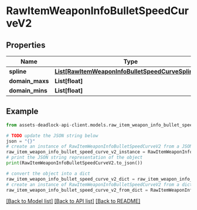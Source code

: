 # RawItemWeaponInfoBulletSpeedCurveV2


## Properties

Name | Type | Description | Notes
------------ | ------------- | ------------- | -------------
**spline** | [**List[RawItemWeaponInfoBulletSpeedCurveSplineV2]**](RawItemWeaponInfoBulletSpeedCurveSplineV2.md) |  | [optional] 
**domain_maxs** | **List[float]** |  | 
**domain_mins** | **List[float]** |  | 

## Example

```python
from assets-deadlock-api-client.models.raw_item_weapon_info_bullet_speed_curve_v2 import RawItemWeaponInfoBulletSpeedCurveV2

# TODO update the JSON string below
json = "{}"
# create an instance of RawItemWeaponInfoBulletSpeedCurveV2 from a JSON string
raw_item_weapon_info_bullet_speed_curve_v2_instance = RawItemWeaponInfoBulletSpeedCurveV2.from_json(json)
# print the JSON string representation of the object
print(RawItemWeaponInfoBulletSpeedCurveV2.to_json())

# convert the object into a dict
raw_item_weapon_info_bullet_speed_curve_v2_dict = raw_item_weapon_info_bullet_speed_curve_v2_instance.to_dict()
# create an instance of RawItemWeaponInfoBulletSpeedCurveV2 from a dict
raw_item_weapon_info_bullet_speed_curve_v2_from_dict = RawItemWeaponInfoBulletSpeedCurveV2.from_dict(raw_item_weapon_info_bullet_speed_curve_v2_dict)
```
[[Back to Model list]](../README.md#documentation-for-models) [[Back to API list]](../README.md#documentation-for-api-endpoints) [[Back to README]](../README.md)


